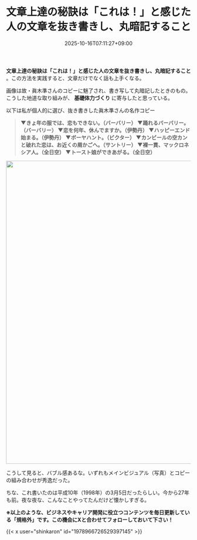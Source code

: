﻿---
title: "文章上達の秘訣は「これは！」と感じた人の文章を抜き書きし、丸暗記すること"
date: 2025-10-16T07:11:27+09:00
draft: false
---

**文章上達の秘訣は「これは！」と感じた人の文章を抜き書きし、丸暗記すること** 。この方法を実践すると、文章だけでなく話も上手くなる。

画像は故・眞木準さんのコピーに魅了され、書き写して丸暗記したときのもの。こうした地道な取り組みが、 **基礎体力づくり** に寄与したと思っている。



以下は私が個人的に選び、抜き書きした眞木準さんの名作コピー

> **▼きょ年の服では、恋もできない。（バーバリー） ▼踊れるバーバリー。（バーバリー） ▼恋を何年、休んでますか。（伊勢丹） ▼ハッピーエンド始まる。（伊勢丹） ▼ボーヤハント。（ビクター） ▼カンビールの空カンと破れた恋は、お近くの屑かごへ。（サントリー） ▼裸一貫、マックロネシア人。（全日空） ▼トースト娘ができあがる。（全日空）**



<img src="https://assets.st-note.com/img/1760566163-TISHoa1qYzDJgONPfEMZR4pb.jpg?width=1200" alt="" width="620" height="827" loading="lazy">

こうして見ると、バブル感あるな。いずれもメインビジュアル（写真）とコピーの組み合わせが秀逸だった。

ちな、これ書いたのは平成10年（1998年）の3月5日だったらしい。今から27年も前。夜な夜な、こんなことやってたんだけど懐かしすぎる。



**※以上のような、ビジネスやキャリア開発に役立つコンテンツを毎日更新している「規格外」です。この機会にXと合わせてフォローしておいて下さい！**



{{< x user="shinkaron" id="1978966726529397145" >}}